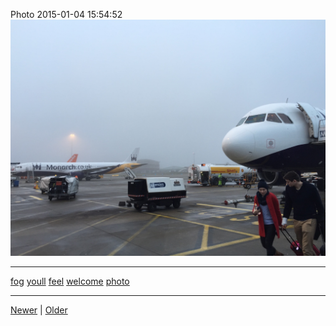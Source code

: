 <!--
title: Photo 2015-01-04 15
date: 2020-06-28T14:43:49.641Z
tags: fog, youll, feel, welcome, photo
-->


Photo 2015-01-04 15:54:52
![](107115998382-0.jpg)

<!--BOTTOM-POST-NAVIGATION-->
---

[fog](tag-fog.md) [youll](tag-youll.md) [feel](tag-feel.md) [welcome](tag-welcome.md) [photo](tag-photo.md)

---

[Newer](106401231572.md) | [Older](109103659607.md)